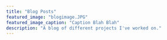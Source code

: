 ```yaml
---
title: "Blog Posts"
featured_image: "blogimage.JPG"
featured_image_caption: "Caption Blah Blah"
description: "A blog of different projects I've worked on."
---
```


